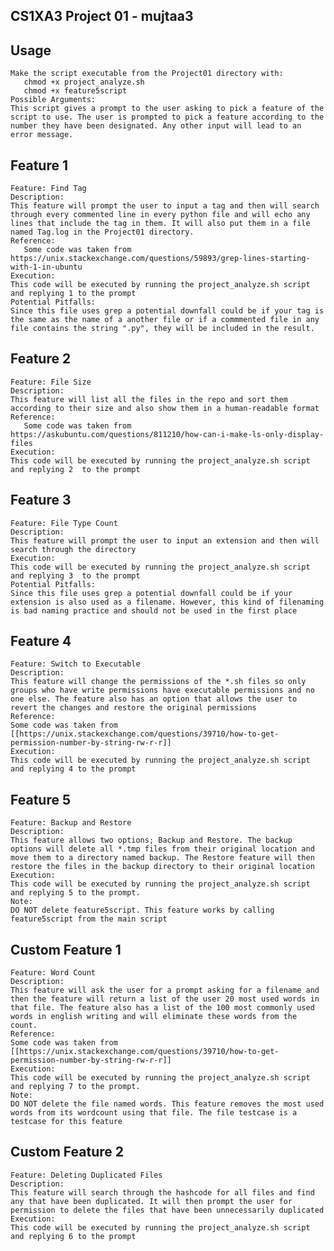## **CS1XA3 Project 01 - mujtaa3**

## **Usage**
    Make the script executable from the Project01 directory with:
       chmod +x project_analyze.sh
       chmod +x feature5script
    Possible Arguments:
    This script gives a prompt to the user asking to pick a feature of the script to use. The user is prompted to pick a feature according to the number they have been designated. Any other input will lead to an error message.

## **Feature 1**
    Feature: Find Tag
    Description:
    This feature will prompt the user to input a tag and then will search through every commented line in every python file and will echo any lines that include the tag in them. It will also put them in a file named Tag.log in the Project01 directory.
    Reference:
       Some code was taken from https://unix.stackexchange.com/questions/59893/grep-lines-starting-with-1-in-ubuntu
    Execution:
    This code will be executed by running the project_analyze.sh script and replying 1 to the prompt
    Potential Pitfalls:
    Since this file uses grep a potential downfall could be if your tag is the same as the name of a another file or if a commmented file in any file contains the string ".py", they will be included in the result.
        
## **Feature 2**
    Feature: File Size
    Description:
    This feature will list all the files in the repo and sort them according to their size and also show them in a human-readable format
    Reference:
       Some code was taken from https://askubuntu.com/questions/811210/how-can-i-make-ls-only-display-files
    Execution:
    This code will be executed by running the project_analyze.sh script and replying 2  to the prompt                                                                                                                                                                                                                                                                                       
       
## **Feature 3**                                                                                                                      
    Feature: File Type Count
    Description:
    This feature will prompt the user to input an extension and then will search through the directory
    Execution:
    This code will be executed by running the project_analyze.sh script and replying 3  to the prompt
    Potential Pitfalls:
    Since this file uses grep a potential downfall could be if your extension is also used as a filename. However, this kind of filenaming is bad naming practice and should not be used in the first place

## **Feature 4**
    Feature: Switch to Executable
    Description:
    This feature will change the permissions of the *.sh files so only groups who have write permissions have executable permissions and no one else. The feature also has an option that allows the user to revert the changes and restore the original permissions
    Reference:
    Some code was taken from [[https://unix.stackexchange.com/questions/39710/how-to-get-permission-number-by-string-rw-r-r]]
    Execution:
    This code will be executed by running the project_analyze.sh script and replying 4 to the prompt

## **Feature 5**
    Feature: Backup and Restore
    Description:
    This feature allows two options; Backup and Restore. The backup options will delete all *.tmp files from their original location and move them to a directory named backup. The Restore feature will then restore the files in the backup directory to their original location
    Execution: 
    This code will be executed by running the project_analyze.sh script and replying 5 to the prompt.
    Note:
    DO NOT delete feature5script. This feature works by calling feature5script from the main script

## **Custom Feature 1**
    Feature: Word Count
    Description:
    This feature will ask the user for a prompt asking for a filename and then the feature will return a list of the user 20 most used words in that file. The feature also has a list of the 100 most commonly used words in english writing and will eliminate these words from the count.
    Reference:
    Some code was taken from [[https://unix.stackexchange.com/questions/39710/how-to-get-permission-number-by-string-rw-r-r]]
    Execution:
    This code will be executed by running the project_analyze.sh script and replying 7 to the prompt.
    Note:
    DO NOT delete the file named words. This feature removes the most used words from its wordcount using that file. The file testcase is a testcase for this feature
    
## **Custom Feature 2**
    Feature: Deleting Duplicated Files
    Description:    
    This feature will search through the hashcode for all files and find any that have been duplicated. It will then prompt the user for permission to delete the files that have been unnecessarily duplicated
    Execution:
    This code will be executed by running the project_analyze.sh script and replying 6 to the prompt
